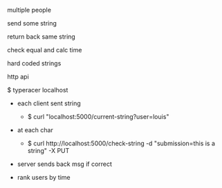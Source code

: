 multiple people

send some string

return back same string

check equal and calc time

hard coded strings

http api

$ typeracer localhost

- each client sent string

    - $ curl "localhost:5000/current-string?user=louis"
- at each char
    - $ curl http://localhost:5000/check-string -d "submission=this is a string" -X PUT
- server sends back msg if correct
- rank users by time

